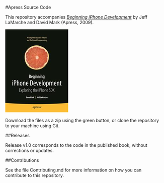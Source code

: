 #Apress Source Code

This repository accompanies [*Beginning iPhone Development*](http://www.apress.com/9781430216261) by Jeff LaMarche and David Mark (Apress, 2009).

![Cover image](9781430216261.jpg)

Download the files as a zip using the green button, or clone the repository to your machine using Git.

##Releases

Release v1.0 corresponds to the code in the published book, without corrections or updates.

##Contributions

See the file Contributing.md for more information on how you can contribute to this repository.
